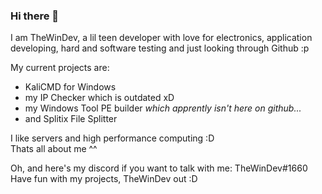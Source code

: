 ### Hi there 👋

I am TheWinDev, a lil teen developer with love for electronics, application developing, hard and software testing and just looking through Github :p

My current projects are:
- KaliCMD for Windows
- my IP Checker which is outdated xD
- my Windows Tool PE builder *which apprently isn't here on github...*
- and Splitix File Splitter

I like servers and high performance computing :D  
Thats all about me ^^

Oh, and here's my discord if you want to talk with me: TheWinDev#1660  
Have fun with my projects, TheWinDev out :D
